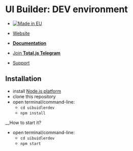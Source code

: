 # UI Builder: DEV environment

- [![Made in EU](https://cdn.componentator.com/eu-small.png)](https://european-union.europa.eu/)

- [Website](https://www.totaljs.com/designer/)
- [__Documentation__](https://docs.totaljs.com/uibuilder/)
- [Join __Total.js Telegram__](https://t.me/totalplatform)
- [Support](https://www.totaljs.com/support/)

## Installation

- install [Node.js platform](https://nodejs.org/en/)
- clone this repository
- open terminal/command-line:
	- `cd uibuidlerdev`
	- `npm install`

__How to start it?

- open terminal/command-line:
	- `cd uibuidlerdev`
	- `npm start`
